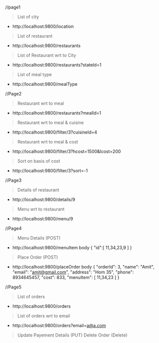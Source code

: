 //page1
> List of city
* http://localhost:9800/location

> List of restaurant
* http://localhost:9800/restaurants

> List of Restaurant wrt to City
* http://localhost:9800/restaurants?stateId=1

> List of meal type
* http://localhost:9800/mealType

//Page2
> Restaurant wrt to meal
* http://localhost:9800/restaurants?mealId=1

> Restaurant wrt to meal & cuisine
* http://localhost:9800/filter/3?cuisineId=4
> Restaurant wrt to meal & cost
* http://localhost:9800/filter/3?hcost=1500&lcost=200
> Sort on basis of cost
* http://localhost:9800/filter/3?sort=-1


//Page3
> Details of restaurant
* http://localhost:9800/details/9
> Menu wrt to restaurant
* http://localhost:9800/menu/9

//Page4
> Menu Details (POST)
* http://localhost:9800/menuItem
body
{
   "id":[
      11,34,23,9
    ]
  }
> Place Order (POST)
* http://localhost:9800/placeOrder
body
{
    "orderId": 3,
    "name": "Amit",
    "email": "amit@gmail.com",
    "address": "Hom 35",
    "phone": 8934645457,
    "cost": 833,
    "menuItem": [
      11,34,23
    ]
}


//Page5
> List of orders
* http://localhost:9800/orders
> List of orders wrt to email
* http://localhost:9800/orders?email=a@a.com

> Update Payement Details (PUT)
> Delete Order (Delete)